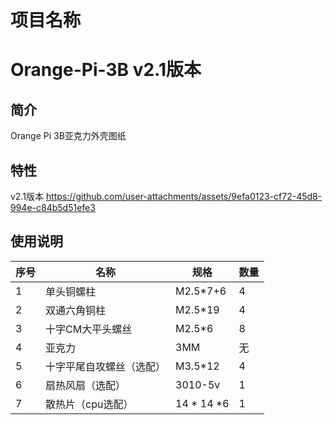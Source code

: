 # 项目名称
# Orange-Pi-3B v2.1版本
## 简介
Orange Pi 3B亚克力外壳图纸
## 特性
v2.1版本
https://github.com/user-attachments/assets/9efa0123-cf72-45d8-994e-c84b5d51efe3
## 使用说明
| 序号 | 名称 | 规格 | 数量|
| --- | --- | --- | --- |
| 1 | 单头铜螺柱 | M2.5*7+6 |4|
| 2 | 双通六角铜柱 | M2.5*19 |4|
| 3 | 十字CM大平头螺丝 | M2.5*6 |8|
| 4 | 亚克力 | 3MM |无|
| 5 | 十字平尾自攻螺丝（选配） | M3.5*12 |4|
| 6 | 扇热风扇（选配） | 3010-5v  |1|
| 7 | 散热片（cpu选配） | 14 * 14 *6 |1|
